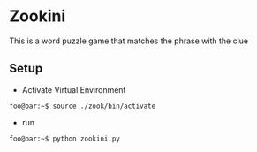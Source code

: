 # Zookini

This is a word puzzle game that  matches the phrase with the clue

## Setup
- Activate Virtual Environment
```
foo@bar:~$ source ./zook/bin/activate
```
- run 
```
foo@bar:~$ python zookini.py
```

